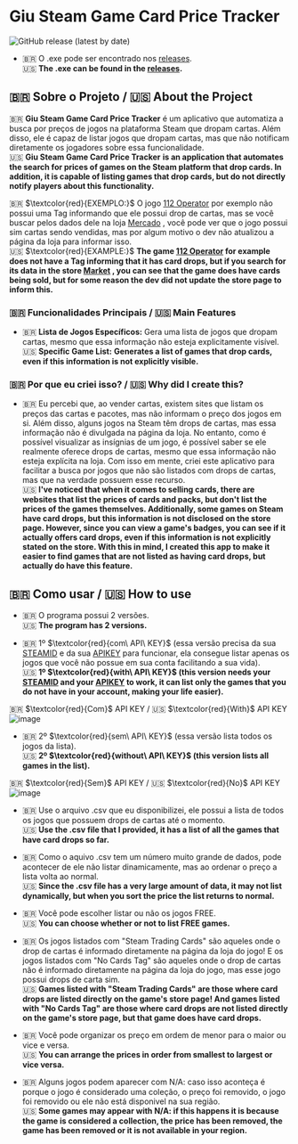 # Giu Steam Game Card Price Tracker

![GitHub release (latest by date)](https://img.shields.io/github/v/release/o-giu/giu-steam-game-card-price-tracker)
<!--![GitHub issues](https://img.shields.io/github/issues/username/giu-steam-game-card-price-tracker)-->

- 🇧🇷 O .exe pode ser encontrado nos [releases](https://github.com/o-giu/giu-steam-game-card-price-tracker/releases/).<br>
 🇺🇸 **The .exe can be found in the [releases](https://github.com/o-giu/giu-steam-game-card-price-tracker/releases/).**<p>

## 🇧🇷 Sobre o Projeto / 🇺🇸 About the Project

🇧🇷 **Giu Steam Game Card Price Tracker** é um aplicativo que automatiza a busca por preços de jogos na plataforma Steam que dropam cartas. Além disso, ele é capaz de listar jogos que dropam cartas, mas que não notificam diretamente os jogadores sobre essa funcionalidade.<br>
🇺🇸 **Giu Steam Game Card Price Tracker** **is an application that automates the search for prices of games on the Steam platform that drop cards. In addition, it is capable of listing games that drop cards, but do not directly notify players about this functionality.**<p>

🇧🇷 $\textcolor{red}{EXEMPLO:}$ O jogo [112 Operator](https://store.steampowered.com/app/793460/112_Operator/) por exemplo não possui uma Tag informando que ele possui drop de cartas, mas se você buscar pelos dados dele na loja [Mercado](https://steamcommunity.com/market/search?q=112+operator) , você pode ver que o jogo possui sim cartas sendo vendidas, mas por algum motivo o dev não atualizou a página da loja para informar isso.<br>
🇺🇸 $\textcolor{red}{EXAMPLE:}$ **The game [112 Operator](https://store.steampowered.com/app/793460/112_Operator/) for example does not have a Tag informing that it has card drops, but if you search for its data in the store [Market](https://steamcommunity.com/market/search?q=112+operator) , you can see that the game does have cards being sold, but for some reason the dev did not update the store page to inform this.**

### 🇧🇷 Funcionalidades Principais / 🇺🇸 Main Features

- 🇧🇷 **Lista de Jogos Específicos:** Gera uma lista de jogos que dropam cartas, mesmo que essa informação não esteja explicitamente visível.<br>
 🇺🇸 **Specific Game List:** **Generates a list of games that drop cards, even if this information is not explicitly visible.**<p>

### 🇧🇷 Por que eu criei isso? / 🇺🇸 Why did I create this?

- 🇧🇷 Eu percebi que, ao vender cartas, existem sites que listam os preços das cartas e pacotes, mas não informam o preço dos jogos em si. Além disso, alguns jogos na Steam têm drops de cartas, mas essa informação não é divulgada na página da loja. No entanto, como é possível visualizar as insígnias de um jogo, é possível saber se ele realmente oferece drops de cartas, mesmo que essa informação não esteja explícita na loja. Com isso em mente, criei este aplicativo para facilitar a busca por jogos que não são listados com drops de cartas, mas que na verdade possuem esse recurso.<br>
 🇺🇸 **I've noticed that when it comes to selling cards, there are websites that list the prices of cards and packs, but don't list the prices of the games themselves. Additionally, some games on Steam have card drops, but this information is not disclosed on the store page. However, since you can view a game's badges, you can see if it actually offers card drops, even if this information is not explicitly stated on the store. With this in mind, I created this app to make it easier to find games that are not listed as having card drops, but actually do have this feature.**<p>

## 🇧🇷 Como usar / 🇺🇸 How to use
 - 🇧🇷 O programa possui 2 versões.<br>
   🇺🇸 **The program has 2 versions.**<p>
  
 - 🇧🇷 1º $\textcolor{red}{com\ API\ KEY\}$ (essa versão precisa da sua [STEAMID](https://steamdb.info/calculator/) e da sua [APIKEY](https://steamcommunity.com/dev/apikey) para funcionar, ela consegue listar apenas os jogos que você não possue em sua conta facilitando a sua vida).<br>
   🇺🇸 **1º $\textcolor{red}{with\ API\ KEY\}$ (this version needs your [STEAMID](https://steamdb.info/calculator/) and your [APIKEY](https://steamcommunity.com/dev/apikey) to work, it can list only the games that you do not have in your account, making your life easier).**<p>

🇧🇷 $\textcolor{red}{Com}$ API KEY / 🇺🇸 $\textcolor{red}{With}$ API KEY
![image](https://github.com/user-attachments/assets/178ac5fd-83ef-4188-bdc3-3450e0adacb4)

 - 🇧🇷 2º $\textcolor{red}{sem\ API\ KEY\}$ (essa versão lista todos os jogos da lista).<br>
   🇺🇸 **2º $\textcolor{red}{without\ API\ KEY\}$ (this version lists all games in the list).**<p>

🇧🇷 $\textcolor{red}{Sem}$ API KEY / 🇺🇸 $\textcolor{red}{No}$ API KEY
![image](https://github.com/user-attachments/assets/0c1ad325-6536-4ead-8bc9-726e1f5809e9)
   
- 🇧🇷 Use o arquivo .csv que eu disponibilizei, ele possui a lista de todos os jogos que possuem drops de cartas até o momento.<br>
   🇺🇸 **Use the .csv file that I provided, it has a list of all the games that have card drops so far.**<p>

- 🇧🇷 Como o aquivo .csv tem um número muito grande de dados, pode acontecer de ele não listar dinamicamente, mas ao ordenar o preço a lista volta ao normal.<br>
  🇺🇸 **Since the .csv file has a very large amount of data, it may not list dynamically, but when you sort the price the list returns to normal.**<p>

 - 🇧🇷 Você pode escolher listar ou não os jogos FREE.<br>
   🇺🇸 **You can choose whether or not to list FREE games.**<p>

 - 🇧🇷 Os jogos listados com "Steam Trading Cards" são aqueles onde o drop de cartas é informado diretamente na página da loja do jogo! E os jogos listados com "No Cards Tag" são aqueles onde o drop de cartas não é informado diretamente na página da loja do jogo, mas esse jogo possui drops de carta sim.<br>
   🇺🇸 **Games listed with "Steam Trading Cards" are those where card drops are listed directly on the game's store page! And games listed with "No Cards Tag" are those where card drops are not listed directly on the game's store page, but that game does have card drops.**<p>
 
- 🇧🇷 Você pode organizar os preço em ordem de menor para o maior ou vice e versa.<br>
  🇺🇸 **You can arrange the prices in order from smallest to largest or vice versa.**<p>
 
- 🇧🇷 Alguns jogos podem aparecer com N/A: caso isso aconteça é porque o jogo é considerado uma coleção, o preço foi removido, o jogo foi removido ou ele não está disponivel na sua região.<br>
  🇺🇸 **Some games may appear with N/A: if this happens it is because the game is considered a collection, the price has been removed, the game has been removed or it is not available in your region.**<p>
